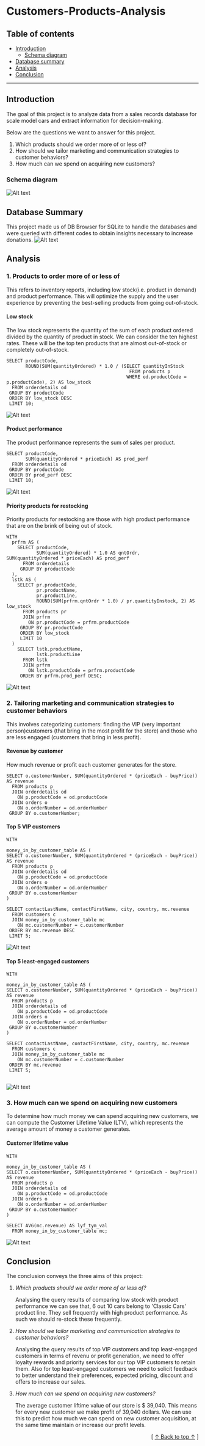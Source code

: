# Customers-Products-Analysis

## Table of contents
- [Introduction](#introduction)
   - [Schema diagram](#schema-diagram)
- [Database summary](#database-summary)
- [Analysis](#analysis)
- [Conclusion](#conclusion)


---

## Introduction
The goal of this project is to analyze data from a sales records database for scale model cars and extract information for decision-making.

Below are the questions we want to answer for this project. 

1. Which products should we order more of or less of?
2. How should we tailor marketing and communication strategies to customer behaviors?
3. How much can we spend on acquiring new customers?


### Schema diagram
![Alt text](image/database_schema.PNG)


## Database Summary

This project made us of DB Browser for SQLite to handle the databases and were queried with different codes to obtain insights necessary to increase donations.
![Alt text](image/database_summary.PNG)
 
               
## Analysis
### **1. Products to order more of or less of**

This refers to inventory reports, including low stock(i.e. product in demand) and product performance. This will optimize the supply and the user experience by preventing the best-selling products from going out-of-stock.

#### Low stock
The low stock represents the quantity of the sum of each product ordered divided by the quantity of product in stock. We can consider the ten highest rates. These will be the top ten products that are almost out-of-stock or completely out-of-stock.

``` 
SELECT productCode, 
       ROUND(SUM(quantityOrdered) * 1.0 / (SELECT quantityInStock
                                             FROM products p
                                            WHERE od.productCode = p.productCode), 2) AS low_stock
  FROM orderdetails od
 GROUP BY productCode
 ORDER BY low_stock DESC
 LIMIT 10;
```
![Alt text](image/low_stock.PNG)


#### Product performance
The product performance represents the sum of sales per product.

```
SELECT productCode, 
       SUM(quantityOrdered * priceEach) AS prod_perf
  FROM orderdetails od
 GROUP BY productCode 
 ORDER BY prod_perf DESC
 LIMIT 10;
```
![Alt text](image/product_performance.PNG)

#### Priority products for restocking
Priority products for restocking are those with high product performance that are on the brink of being out of stock.

``` 
WITH
  prfrm AS (
    SELECT productCode,
           SUM(quantityOrdered) * 1.0 AS qntOrdr,	        SUM(quantityOrdered * priceEach) AS prod_perf
      FROM orderdetails
     GROUP BY productCode
  ),
  lstk AS (
    SELECT pr.productCode, 
	       pr.productName, 
		   pr.productLine,
           ROUND(SUM(prfrm.qntOrdr * 1.0) / pr.quantityInstock, 2) AS low_stock
      FROM products pr
	  JOIN prfrm
	    ON pr.productCode = prfrm.productCode
     GROUP BY pr.productCode
	 ORDER BY low_stock
	 LIMIT 10
  )
    SELECT lstk.productName, 
	       lstk.productLine
	  FROM lstk
	  JOIN prfrm
	    ON lstk.productCode = prfrm.productCode
	 ORDER BY prfrm.prod_perf DESC;
```
![Alt text](image/priority_product_for_restocking.PNG)


   
### 2. **Tailoring marketing and communication strategies to customer behaviors**
This involves categorizing customers: finding the VIP (very important person)customers (that bring in the most profit for the store) and those who are less engaged (customers that bring in less profit).

#### Revenue by customer
How much revenue or profit each customer generates for the store.

``` 
SELECT o.customerNumber, SUM(quantityOrdered * (priceEach - buyPrice)) AS revenue
  FROM products p
  JOIN orderdetails od
    ON p.productCode = od.productCode
  JOIN orders o
    ON o.orderNumber = od.orderNumber
 GROUP BY o.customerNumber;
 ``` 
 

#### Top 5 VIP customers 
```
WITH 

money_in_by_customer_table AS (
SELECT o.customerNumber, SUM(quantityOrdered * (priceEach - buyPrice)) AS revenue
  FROM products p
  JOIN orderdetails od
    ON p.productCode = od.productCode
  JOIN orders o
    ON o.orderNumber = od.orderNumber
 GROUP BY o.customerNumber
)

SELECT contactLastName, contactFirstName, city, country, mc.revenue
  FROM customers c
  JOIN money_in_by_customer_table mc
    ON mc.customerNumber = c.customerNumber
 ORDER BY mc.revenue DESC
 LIMIT 5;
 ```
![Alt text](image/top_5_vip_customer.PNG)

#### Top 5 least-engaged customers

```
WITH 

money_in_by_customer_table AS (
SELECT o.customerNumber, SUM(quantityOrdered * (priceEach - buyPrice)) AS revenue
  FROM products p
  JOIN orderdetails od
    ON p.productCode = od.productCode
  JOIN orders o
    ON o.orderNumber = od.orderNumber
 GROUP BY o.customerNumber
)

SELECT contactLastName, contactFirstName, city, country, mc.revenue
  FROM customers c
  JOIN money_in_by_customer_table mc
    ON mc.customerNumber = c.customerNumber
 ORDER BY mc.revenue
 LIMIT 5;
 
```
![Alt text](image/top_5_least_engaged_customer.PNG)


### 3. **How much can we spend on acquiring new customers**
To determine how much money we can spend acquiring new customers, we can compute the Customer Lifetime Value (LTV), which represents the average amount of money a customer generates. 

#### Customer lifetime value

```
WITH 

money_in_by_customer_table AS (
SELECT o.customerNumber, SUM(quantityOrdered * (priceEach - buyPrice)) AS revenue
  FROM products p
  JOIN orderdetails od
    ON p.productCode = od.productCode
  JOIN orders o
    ON o.orderNumber = od.orderNumber
 GROUP BY o.customerNumber
)

SELECT AVG(mc.revenue) AS lyf_tym_val
  FROM money_in_by_customer_table mc;

```
![Alt text](image/ltv.PNG)


## Conclusion
The conclusion conveys the three aims of this project:
1. *Which products should we order more of or less of?*

   Analysing the query results of comparing low stock with product performance we can see that, 6 out 10 cars belong to 'Classic Cars' product line. They sell frequently with high product performance. As such we should re-stock these frequently. 

2. *How should we tailor marketing and communication strategies to customer behaviors?*
  
     Analysing the query results of top VIP customers and top least-engaged customers in terms of revenu or profit generation,
              we need to offer loyalty rewards and priority services for our top VIP customers to retain them.
			  Also for top least-engaged customers we need to solicit feedback to better understand their preferences, 
			  expected pricing, discount and offers to increase our sales.
 
3. *How much can we spend on acquiring new customers?*
  
     The average customer liftime value of our store is $ 39,040. This means for every new customer we make profit of 39,040 dollars. 
	          We can use this to predict how much we can spend on new customer acquisition, 
			  at the same time maintain or increase our profit levels.
	          
 <div align="right">[ <a href="#table-of-contents">↑ Back to top ↑</a> ]</div>
                        
